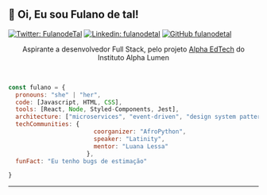 <h2> 🤙 Oi, Eu sou Fulano de tal!</h2> 

[![Twitter: FulanodeTal](https://img.shields.io/twitter/follow/FulanodeTal?style=social)](https://twitter.com/fulanodetal)
[![Linkedin: fulanodetal](https://img.shields.io/badge/-fulanodetal-blue?style=flat-square&logo=Linkedin&logoColor=white&link=https://www.linkedin.com/in/fulanodetal/)](https://www.linkedin.com/in/fulanodetal/)
[![GitHub fulanodetal](https://img.shields.io/github/followers/fulanodetal?label=follow&style=social)](https://github.com/fulanodetal)


<p align="center">Aspirante a desenvolvedor Full Stack, pelo projeto <a href="https://sejaalphaedtech.org.br/">Alpha EdTech</a>  do Instituto Alpha Lumen</p></br>


```javascript
const fulano = {
  pronouns: "she" | "her",
  code: [Javascript, HTML, CSS],
  tools: [React, Node, Styled-Components, Jest],
  architecture: ["microservices", "event-driven", "design system pattern"],
  techCommunities: {
                        coorganizer: "AfroPython",
                        speaker: "Latinity",
                        mentor: "Luana Lessa"
                      },
  funFact: "Eu tenho bugs de estimação"

}
```

---
